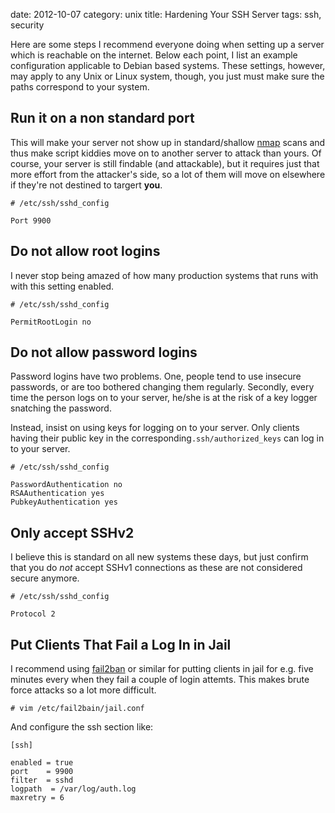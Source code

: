 date:    2012-10-07
category: unix
title: Hardening Your SSH Server
tags: ssh, security

Here are some steps I recommend everyone doing when setting up
a server which is reachable on the internet. Below each point,
I list an example configuration applicable to Debian based
systems. These settings, however, may apply to any Unix or
Linux system, though, you just must make sure the paths
correspond to your system.

## Run it on a non standard port

This will make your server not show up in standard/shallow <a
href="http://nmap.org">nmap</a> scans and thus make script
kiddies move on to another server to attack than yours. Of
course, your server is still findable (and attackable), but it
requires just that more effort from the attacker's side, so a
lot of them will move on elsewhere if they're not destined to
targert <strong>you</strong>.

    # /etc/ssh/sshd_config

    Port 9900

## Do not allow root logins

I never stop being amazed of how many production systems that
runs with with this setting enabled.

    # /etc/ssh/sshd_config

    PermitRootLogin no

## Do not allow password logins

Password logins have two problems. One, people tend to use
insecure passwords, or are too bothered changing them
regularly. Secondly, every time the person logs on to your
server, he/she is at the risk of a key logger snatching the
password.


Instead, insist on using keys for logging on to your
server. Only clients having their public key in the
corresponding```.ssh/authorized_keys``` can log in to
your server.

    # /etc/ssh/sshd_config

    PasswordAuthentication no
    RSAAuthentication yes
    PubkeyAuthentication yes


## Only accept SSHv2

I believe this is standard on all new systems these days, but
just confirm that you do <em>not</em> accept SSHv1 connections
as these are not considered secure anymore.

    # /etc/ssh/sshd_config

    Protocol 2

## Put Clients That Fail a Log In in Jail

I recommend using <a href="http://fail2ban.org">fail2ban</a>
or similar for putting clients in jail for e.g. five minutes
every when they fail a couple of login attemts. This makes
brute force attacks so a lot more difficult.

    # vim /etc/fail2bain/jail.conf

And configure the ssh section like:

    [ssh]

    enabled = true
    port    = 9900
    filter  = sshd
    logpath  = /var/log/auth.log
    maxretry = 6



